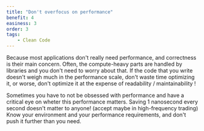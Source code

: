 ```yaml
---
title: "Don't overfocus on performance"
benefit: 4
easiness: 3
order: 3
tags:
    - Clean Code
---
```


Because most applications don't really need performance, and correctness is their main concern. Often, the compute-heavy parts are handled by libraries and you don't need to worry about that. If the code that you write doesn't weigh much in the performance scale, don't waste time optimizing it, or worse, don't optimize it at the expense of readability / maintainability !

Sometimes you have to not be obsessed with performance and have a critical eye on wheter this performance matters. Saving 1 nanosecond every second doesn't matter to anyone! (accept maybe in high-frequency trading) Know your environment and your performance requirements, and don't push it further than you need.